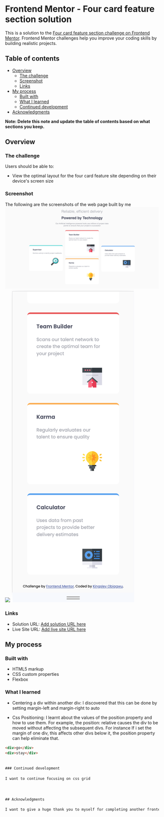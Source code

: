 # Frontend Mentor - Four card feature section solution

This is a solution to the [Four card feature section challenge on Frontend Mentor](https://www.frontendmentor.io/challenges/four-card-feature-section-weK1eFYK). Frontend Mentor challenges help you improve your coding skills by building realistic projects. 

## Table of contents

- [Overview](#overview)
  - [The challenge](#the-challenge)
  - [Screenshot](#screenshot)
  - [Links](#links)
- [My process](#my-process)
  - [Built with](#built-with)
  - [What I learned](#what-i-learned)
  - [Continued development](#continued-development)
- [Acknowledgments](#acknowledgments)

**Note: Delete this note and update the table of contents based on what sections you keep.**

## Overview

### The challenge

Users should be able to:

- View the optimal layout for the four card feature site depending on their device's screen size

### Screenshot

The following are the screenshots of the web page built by me
![](./Screenshots/Desktop%20screenshot.png)
![](./Screenshots/Mobile%20screenshot1.png.png)
![](./Screenshots/Mobile%20screenshot2.png)


### Links

- Solution URL: [Add solution URL here](https://your-solution-url.com)
- Live Site URL: [Add live site URL here](https://your-live-site-url.com)

## My process

### Built with

- HTML5 markup
- CSS custom properties
- Flexbox

### What I learned

- Centering a div within another div: I discovered that this can be done by setting margin-left and margin-right to auto

- Css Positioning: I learnt about the values of the position property and how to use them. For example, the position: relative causes the div to be moved without affecting the subsequent divs. For instance If i set the margin of one div, this affects other divs below it, the position property can help eliminate that.



```html
<div>go</div>
<div>stay</div>


### Continued development

I want to continue focusing on css grid



## Acknowledgments

I want to give a huge thank you to myself for completing another frontend mentor challenge